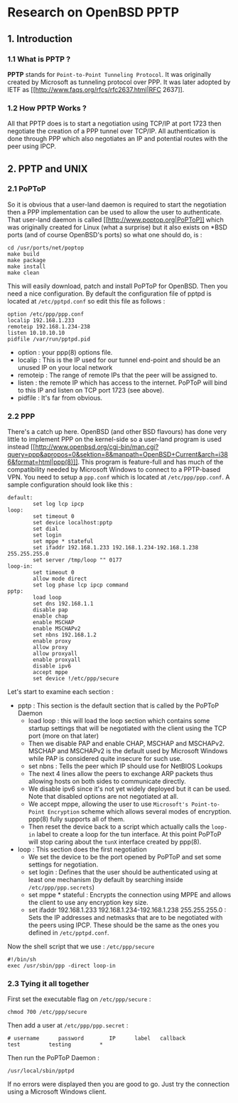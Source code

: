 # Research on OpenBSD PPTP
## 1. Introduction


### 1.1 What is PPTP ?
**PPTP** stands for `Point-to-Point Tunneling Protocol`. It was originally
created by Microsoft as tunneling protocol over PPP. It was later adopted by
IETF as [[http://www.faqs.org/rfcs/rfc2637.html|RFC 2637]].


### 1.2 How PPTP Works ?
All that PPTP does is to start a negotiation using TCP/IP at port 1723 then
negotiate the creation of a PPP tunnel over TCP/IP. All authentication is done
through PPP which also negotiates an IP and potential routes with the peer
using IPCP.

## 2. PPTP and UNIX

### 2.1 PoPToP
So it is obvious that a user-land daemon is required to start the negotiation then a PPP implementation can be used to allow the user to authenticate. That user-land daemon is called [[http://www.poptop.org|PoPToP]] which was originally created for Linux (what a surprise) but it also exists on *BSD ports (and of course OpenBSD's ports) so what one should do, is :
```
cd /usr/ports/net/poptop
make build
make package
make install
make clean
```

This will easily download, patch and install PoPToP for OpenBSD.
Then you need a nice configuration. By default the configuration file of pptpd is located at `/etc/pptpd.conf` so edit this file as follows :
```
option /etc/ppp/ppp.conf
localip 192.168.1.233
remoteip 192.168.1.234-238
listen 10.10.10.10
pidfile /var/run/pptpd.pid
```

  * option : your ppp(8) options file.
  * localip : This is the IP used for our tunnel end-point and should be an unused IP on your local network
  * remoteip : The range of remote IPs that the peer will be assigned to.
  * listen : the remote IP which has access to the internet. PoPToP will bind to this IP and listen on TCP port 1723 (see above).
  * pidfile : It's far from obvious.


### 2.2 PPP
There's a catch up here. OpenBSD (and other BSD flavours) has done very little to implement PPP on the kernel-side so a user-land program is used instead [[http://www.openbsd.org/cgi-bin/man.cgi?query=ppp&apropos=0&sektion=8&manpath=OpenBSD+Current&arch=i386&format=html|ppp(8)]].
This program is feature-full and has much of the compatibility needed by Microsoft Windows to connect to a PPTP-based VPN. You need to setup a `ppp.conf` which is located at `/etc/ppp/ppp.conf`. A sample configuration should look like this :
```
default:
        set log lcp ipcp
loop:
        set timeout 0
        set device localhost:pptp
        set dial
        set login
        set mppe * stateful
        set ifaddr 192.168.1.233 192.168.1.234-192.168.1.238 255.255.255.0
        set server /tmp/loop "" 0177
loop-in:
        set timeout 0
        allow mode direct
        set log phase lcp ipcp command
pptp:
        load loop
        set dns 192.168.1.1
        disable pap
        enable chap
        enable MSCHAP
        enable MSCHAPv2
        set nbns 192.168.1.2
        enable proxy
        allow proxy
        allow proxyall
        enable proxyall
        disable ipv6
        accept mppe
        set device !/etc/ppp/secure
```

Let's start to examine each section :
  - pptp : This section is the default section that is called by the PoPToP Daemon
      * load loop : this will load the loop section which contains some startup settings that will be negotiated with the client using the TCP port (more on that later)
      * Then we disable PAP and enable CHAP, MSCHAP and MSCHAPv2. MSCHAP and MSCHAPv2 is the default used by Microsoft Windows while PAP is considered quite insecure for such use.
      * set nbns : Tells the peer which IP should use for NetBIOS Lookups
      * The next 4 lines allow the peers to exchange ARP packets thus allowing hosts on both sides to communicate directly.
      * We disable ipv6 since it's not yet widely deployed but it can be used. Note that disabled options are not negotiated at all.
      * We accept mppe, allowing the user to use `Microsoft's Point-to-Point Encryption` scheme which allows several modes of encryption. ppp(8) fully supports all of them.
      * Then reset the device back to a script which actually calls the `loop-in` label to create a loop for the tun interface. At this point PoPToP will stop caring about the `tunX` interface created by ppp(8).
   - loop : This section does the first negotiation
      * We set the device to be the port opened by PoPToP and set some settings for negotiation.
      * set login : Defines that the user should be authenticated using at least one mechanism (by default by searching inside `/etc/ppp/ppp.secrets`)
      * set mppe * stateful : Encrypts the connection using MPPE and allows the client to use any encryption key size.
      * set ifaddr 192.168.1.233 192.168.1.234-192.168.1.238 255.255.255.0 : Sets the IP addresses and netmasks that are to be negotiated with the peers using IPCP. These should be the same as the ones you defined in `/etc/pptpd.conf`.

Now the shell script that we use :
`/etc/ppp/secure`
```
#!/bin/sh
exec /usr/sbin/ppp -direct loop-in
```


### 2.3 Tying it all together
First set the executable flag on `/etc/ppp/secure` :
```
chmod 700 /etc/ppp/secure
```

Then add a user at `/etc/ppp/ppp.secret` :
```
# username      password        IP      label   callback
test         testing         *
```

Then run the PoPToP Daemon :
```
/usr/local/sbin/pptpd
```

If no errors were displayed then you are good to go. Just try the connection using a Microsoft Windows client.

